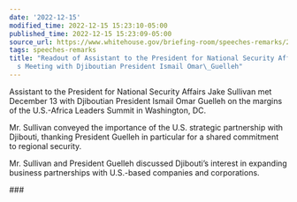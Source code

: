 ```yaml
---
date: '2022-12-15'
modified_time: 2022-12-15 15:23:10-05:00
published_time: 2022-12-15 15:23:09-05:00
source_url: https://www.whitehouse.gov/briefing-room/speeches-remarks/2022/12/15/readout-of-assistant-to-the-president-for-national-security-affairs-jake-sullivans-meeting-with-djiboutian-president-ismail-omar-guelleh/
tags: speeches-remarks
title: "Readout of Assistant to the President for National Security Affairs Jake Sullivan\u2019\
  s Meeting with Djiboutian President Ismail Omar\_Guelleh"
---
```

 
Assistant to the President for National Security Affairs Jake Sullivan
met December 13 with Djiboutian President Ismail Omar Guelleh on the
margins of the U.S.-Africa Leaders Summit in Washington, DC.  
  
Mr. Sullivan conveyed the importance of the U.S. strategic partnership
with Djibouti, thanking President Guelleh in particular for a shared
commitment to regional security.  
  
Mr. Sullivan and President Guelleh discussed Djibouti’s interest in
expanding business partnerships with U.S.-based companies and
corporations.  

\###
